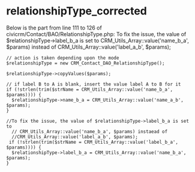 # relationshipType_corrected
Below is the part from line 111 to 126 of civicrm/Contact/BAO/RelationshipType.php:
To fix the issue, the value of $relationshipType->label_b_a is set to
CRM_Utils_Array::value('name_b_a', $params) instead of CRM_Utils_Array::value('label_a_b', $params);

    // action is taken depending upon the mode
    $relationshipType = new CRM_Contact_DAO_RelationshipType();

    $relationshipType->copyValues($params);

    // if label B to A is blank, insert the value label A to B for it
    if (!strlen(trim($strName = CRM_Utils_Array::value('name_b_a', $params)))) {
      $relationshipType->name_b_a = CRM_Utils_Array::value('name_a_b', $params);
    }
    
    //To fix the issue, the value of $relationshipType->label_b_a is set to
      // CRM_Utils_Array::value('name_b_a', $params) instaead of
      //CRM_Utils_Array::value('label_a_b', $params);
     if (!strlen(trim($strName = CRM_Utils_Array::value('label_b_a', $params)))) {
      $relationshipType->label_b_a = CRM_Utils_Array::value('name_b_a', $params);
    }
